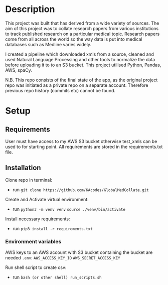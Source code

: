 
# Description
This project was built that has derived from a wide variety of sources.
The aim of this project was to collate research papers from various institutions to track published research on a particular medical topic. Research papers come from all across the world so the way data is put into medical databases such as Medline varies widely.
 
I created a pipeline which downloaded xmls from a source, cleaned and used Natural Language Processing and other tools to normalize the data before uploading it to to an S3 bucket. This project utilised Python, Pandas, AWS, spaCy.

N.B. This repo consists of the final state of the app, as the original project repo was initiated as a private repo on a separate account. Therefore previous repo history (commits etc) cannot be found.

# Setup

## Requirements
User must have access to my AWS S3 bucket otherwise test_xmls can be used to for starting point.
All requirements are stored in the requirements.txt file.

## Installation 

Clone repo in terminal:
- run `git clone https://github.com/KAcodes/GlobalMedCollate.git`


Create and Activate virtual environment:
- run `python3 -m venv venv`
      `source ./venv/bin/activate`
 
Install necessary requirements:
- run  `pip3 install -r requirements.txt`

### Environment variables
AWS keys to an AWS account with S3 bucket containing the bucket are needed `.env`:
`AWS_ACCESS_KEY_ID`
`AWS_SECRET_ACCESS_KEY`


Run shell script to create csv:
- run  `bash (or other shell) run_scripts.sh`
